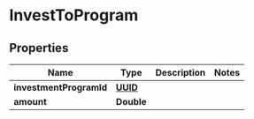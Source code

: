 
# InvestToProgram

## Properties
Name | Type | Description | Notes
------------ | ------------- | ------------- | -------------
**investmentProgramId** | [**UUID**](UUID.md) |  | 
**amount** | **Double** |  | 



